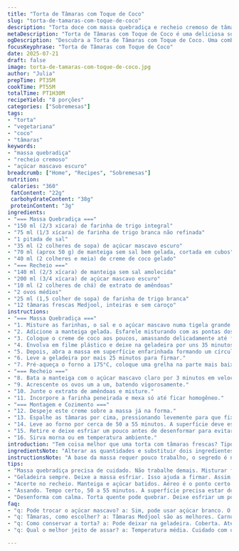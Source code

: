 ```yaml
---
title: "Torta de Tâmaras com Toque de Coco"
slug: "torta-de-tamaras-com-toque-de-coco"
description: "Torta doce com massa quebradiça e recheio cremoso de tâmaras Medjool. Troca o leite por creme de coco e usa açúcar mascavo escuro. Massa mais farinha integral misturada com farinha branca. Recheio com toque de extrato de amêndoas substitui a baunilha. Duração total em torno de 1h25min. Serve 8 pessoas. Boa para quem gosta de sobremesas vegetarianas e sem nozes. Textura aveludada no recheio, tâmaras inteiras espalhadas por cima e sabor marcante do coco e amêndoas que trazem frescor diferente. Com forno em 175°C para assar por aproximadamente 55 minutos."
metaDescription: "Torta de Tâmaras com Toque de Coco é uma deliciosa sobremesa vegetariana. Combina tâmaras Medjool, creme de coco e notas de amêndoas"
ogDescription: "Descubra a Torta de Tâmaras com Toque de Coco. Uma combinação sensacional de sabores e texturas. Perfeita para sobremesas vegetarianas."
focusKeyphrase: "Torta de Tâmaras com Toque de Coco"
date: 2025-07-21
draft: false
image: torta-de-tamaras-com-toque-de-coco.jpg
author: "Julia"
prepTime: PT35M
cookTime: PT55M
totalTime: PT1H30M
recipeYield: "8 porções"
categories: ["Sobremesas"]
tags:
- "torta"
- "vegetariana"
- "coco"
- "tâmaras"
keywords:
- "massa quebradiça"
- "recheio cremoso"
- "açúcar mascavo escuro"
breadcrumb: ["Home", "Recipes", "Sobremesas"]
nutrition: 
 calories: "360"
 fatContent: "22g"
 carbohydrateContent: "38g"
 proteinContent: "3g"
ingredients:
- "=== Massa Quebradiça ==="
- "150 ml (2/3 xícara) de farinha de trigo integral"
- "75 ml (1/3 xícara) de farinha de trigo branca não refinada"
- "1 pitada de sal"
- "35 ml (2 colheres de sopa) de açúcar mascavo escuro"
- "70 ml (aprox 50 g) de manteiga sem sal bem gelada, cortada em cubos"
- "40 ml (2 colheres e meia) de creme de coco gelado"
- "=== Recheio ==="
- "140 ml (2/3 xícara) de manteiga sem sal amolecida"
- "200 ml (3/4 xícara) de açúcar mascavo escuro"
- "10 ml (2 colheres de chá) de extrato de amêndoas"
- "2 ovos médios"
- "25 ml (1,5 colher de sopa) de farinha de trigo branca"
- "12 tâmaras frescas Medjool, inteiras e sem caroço"
instructions:
- "=== Massa Quebradiça ==="
- "1. Misture as farinhas, o sal e o açúcar mascavo numa tigela grande."
- "2. Adicione a manteiga gelada. Esfarele misturando com as pontas dos dedos até ficar granulado."
- "3. Coloque o creme de coco aos poucos, amassando delicadamente até formar uma bola. Não trabalhar demais para não ficar dura."
- "4. Envolva em filme plástico e deixe na geladeira por uns 35 minutos."
- "5. Depois, abra a massa em superfície enfarinhada formando um círculo ou quadrado para moldar numa forma de fundo removível de 23 cm quadrada ou redonda de 25 cm."
- "6. Leve a geladeira por mais 25 minutos para firmar."
- "7. Pré-aqueça o forno a 175°C, coloque uma grelha na parte mais baixa."
- "=== Recheio ==="
- "8. Bata a manteiga com o açúcar mascavo claro por 3 minutos em velocidade média até ter um creme fofo."
- "9. Acrescente os ovos um a um, batendo vigorosamente."
- "10. Junte o extrato de amêndoas e misture."
- "11. Incorpore a farinha peneirada e mexa só até ficar homogêneo."
- "=== Montagem e Cozimento ==="
- "12. Despeje este creme sobre a massa já na forma."
- "13. Espalhe as tâmaras por cima, pressionando levemente para que fixem no recheio."
- "14. Leve ao forno por cerca de 50 a 55 minutos. A superfície deve estar firme e dourada nas bordas."
- "15. Retire e deixe esfriar um pouco antes de desenformar para evitar quebrar a massa."
- "16. Sirva morna ou em temperatura ambiente."
introduction: "Tem coisa melhor que uma torta com tâmaras frescas? Tipo aquelas Medjool, gordinhas e docinhas, que juntam aquela doçura natural com um aspecto meio marmorizado na pele? Pois é. Essa torta tem massa quebradiça, misturando farinha integral para dar aquele sabor rústico, e farinha branca para não deixar pesada demais. Fundir manteiga gelada com açúcar mascavo escuro e creme de coco dá um toque tropical, coisa que a gente sente aqui no Brasil, como se o doce tivesse uma pitada do nosso litoral. No recheio, a manteiga cremosa bate com açúcar mascavo claro e extrato de amêndoas, substituindo a baunilha tradicional, trazendo um aroma diferente, mais sofisticado, quase como uma lembrança de festa junina com paçoca meio escondida. As tâmaras inteiras jogadas por cima formam textura, crianção, e ainda reforçam essa ideia de colher direto do pomar, com simplicidade. Ao assar, rola aquela mágica: na borda, douradinha, o recheio fica firme mas manteiga o suficiente para não endurecer nem virar bolo de concreto. Dá para servir morna, que é quando a manteiga tá mais cremosa, ou em temperatura ambiente se quiser algo mais compacto. Coisa fácil, sem frescura nem complicação excessiva, que, olha, é prá frente, né?"
ingredientsNote: "Alterar as quantidades e substituir dois ingredientes principais cambaleia qualquer receita tradicional. Por isso, para a massa, usei parte de farinha integral para dar mais fibra e sabor terroso, mas evitei usar muita para não ressacar. O açúcar mascavo escuro troca o açúcar branco e dá profundidade ao sabor caramelizado, quase com notas de melaço. O creme de coco entra no lugar do leite normal para dar umidade e uma leve doçura que combina com as tâmaras, além de jagunçar a veganização da receita, deixando uma pegada tropical que dialoga com ingredientes brasileiros. No recheio, substituí a baunilha pelo extrato de amêndoas que tem aroma diferente e combina com a alvura da manteiga. A redução da manteiga no recheio precisa de atenção para continuar cremoso, então reduzi um pouco e usei açúcar mascavo claro para suavizar. As tâmaras Medjool são sempre minha escolha porque são carnudas e mais doces, mas pode adaptar com outras se encontrar. Pra fazer, as quantidades de gordura, açúcares e farinha foram ajustadas para dar textura perfeita sem deixar pesado nem seco."
instructionsNote: "A base da massa requer pouco trabalho, o segredo é não mexer demais para não desenvolver glúten e garantir crocância. Comece misturando os ingredientes secos, depois adicione a gordura gelada para conseguir aquele aspecto granuloso que vai derreter durante o cozimento. Vai usando o creme de coco aos poucos, parando assim que a massa formar uma bola homogênea, sem ficar pegajosa demais. Deixe na geladeira o tempo recomendado, porque massa muito quente vira cola e dificulta abrir. Após moldar e deixar firmar na forma, faça o recheio separadamente. Bata a manteiga e o açúcar tanto para aerar a mistura quanto para distribuir bem o sabor. O extrato de amêndoas entra no final para preservar aroma. Ao colocar os ovos, bata rápido para incorporar, mas sem exagero para não criar bolhas. A farinha peneirada evita empelotamentos. Distribua o creme por igual e ajeite as tâmaras pressionando levemente para que não flutuem na hora do cozimento. Assar em temperatura média baixa evita que a massa queime antes do recheio ficar cozido, o que acontece fácil com açúcar mascavo. Tempo de forno ajustado pra 50-55 minutos, mas use teste do palito para garantir. O refrigério e desenformar com calma evitam que a torta quebre. Sirva no estilo rústico, sem decoração açucarada, um toque de praticidade e sabor simples."
tips:
- "Massa quebradiça precisa de cuidado. Não trabalhe demais. Misturar farinha com a manteiga gelada. Resultado granuloso. Creme de coco no final. Forma de bola, firme, não pegajosa."
- "Geladeira sempre. Deixe a massa esfriar. Isso ajuda a firmar. Assim, quando abrir, não fica grudenta. Cuide para não queimar na borda. Dica que vale ouro."
- "Acerte no recheio. Manteiga e açúcar batidos. Aéreo é o ponto certo. Não bata demais os ovos. Criando bolhas. Mantenha o creme liso, leve. Farinha peneirada é essencial."
- "Assando. Tempo certo, 50 a 55 minutos. A superfície precisa estar dourada. Ajuste a grelha, parte baixa é ideal. Torta queimada, recheio cru, tudo errado."
- "Desenforma com calma. Torta quente pode quebrar. Deixe esfriar um pouco. Sirva morna ou à temperatura ambiente. Simplicidade no servir, sem muitas frescuras."
faq:
- "q: Pode trocar o açúcar mascavo? a: Sim, pode usar açúcar branco. O sabor muda. Também dá para usar adoçante. O resultado vai ser diferente, mas a receita continua."
- "q: Tâmaras, como escolher? a: Tâmaras Medjool são as melhores. Carnudas, doces. Outras podem funcionar. Mas atenção, o gosto muda, e a textura também."
- "q: Como conservar a torta? a: Pode deixar na geladeira. Coberta. Até 3 dias. Também pode congelar, por até 1 mês. Mas textura pode mudar."
- "q: Qual o melhor jeito de assar? a: Temperatura média. Cuidado com o tempo. Verifique sempre com palito. Se sair limpo, tudo certo. Menos tempo, fora do forno rápido."

---
```

